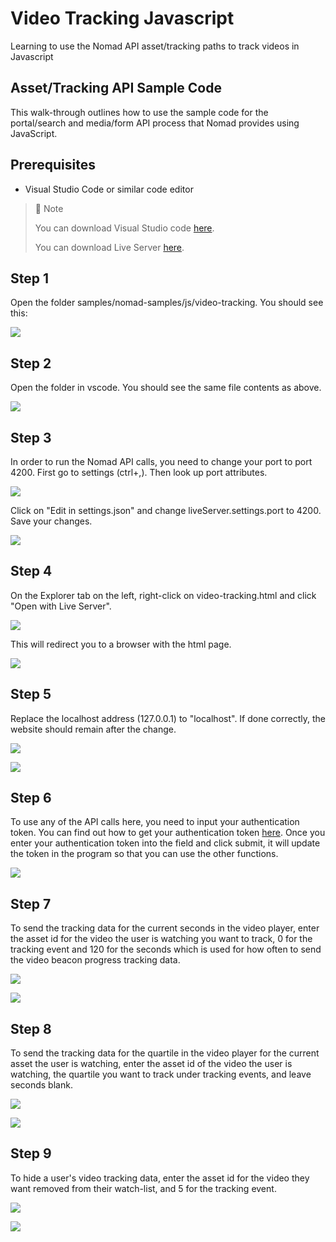 # Video Tracking Javascript
Learning to use the Nomad API asset/tracking paths to track videos in Javascript

## Asset/Tracking API Sample Code

This walk-through outlines how to use the sample code for the portal/search and media/form API process that Nomad provides using JavaScript.

## Prerequisites

- Visual Studio Code or similar code editor

> 📘 Note
> 
> You can download Visual Studio code [here](https://code.visualstudio.com/).
> 
> You can download Live Server [here](https://ritwickdey.github.io/vscode-live-server/).

## Step 1

Open the folder  samples/nomad-samples/js/video-tracking. You should see this:

![](https://files.readme.io/a6b24fa-image.png)

## Step 2

Open the folder in vscode. You should see the same file contents as above.

![](https://files.readme.io/564c730-image.png)

## Step 3

In order to run the Nomad API calls, you need to change your port to port 4200. First go to settings (ctrl+,). Then look up port attributes.

![](https://files.readme.io/7ca4a72-settings.png)

Click on "Edit in settings.json" and change liveServer.settings.port to 4200. Save your changes.

![](https://files.readme.io/199b2b4-liveserver.png)

## Step 4

On the Explorer tab on the left, right-click on video-tracking.html and click "Open with Live Server".

![](https://files.readme.io/22cfc1a-image.png)

This will redirect you to a browser with the html page.

![](https://files.readme.io/857b816-image.png)

## Step 5

Replace the localhost address (127.0.0.1) to "localhost". If done correctly, the website should remain after the change.

![](https://files.readme.io/3883009-videotrackingweb.png)

![](https://files.readme.io/4b3a6c6-videotrackinglh.png)

## Step 6

To use any of the API calls here, you need to input your authentication token. You can find out how to get your authentication token [here](https://github.com/Nomad-Media/samples/blob/main/nomad-samples/js/account-authenticaton/Readme.md). Once you enter your authentication token into the field and click submit, it will update the token in the program so that you can use the other functions.

![](https://files.readme.io/2ede52f-image.png)

## Step 7

To send the tracking data for the current seconds in the video player, enter the asset id for the video the user is watching you want to track, 0 for the tracking event and 120 for the seconds which is used for how often to send the video beacon progress tracking data.

![](https://files.readme.io/848d9c5-image.png)

![](https://files.readme.io/45af5b5-image.png)

## Step 8

To send the tracking data for the quartile in the video player for the current asset the user is watching, enter the asset id of the video the user is watching, the quartile you want to track under tracking events, and leave seconds blank.

![](https://files.readme.io/18b4749-image.png)

![](https://files.readme.io/45af5b5-image.png)

## Step 9

To hide a user's video tracking data, enter the asset id for the video they want removed from their watch-list, and 5 for the tracking event.

![](https://files.readme.io/2ee4776-image.png)

![](https://files.readme.io/45af5b5-image.png)
